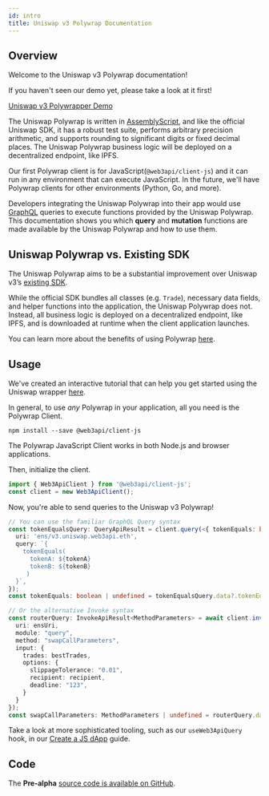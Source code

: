 ```yaml
---
id: intro
title: Uniswap v3 Polywrap Documentation
---
```


## Overview

Welcome to the Uniswap v3 Polywrap documentation!

If you haven't seen our demo yet, please take a look at it first!

[Uniswap v3 Polywrapper Demo](https://demo.uniswapv2.polywrap.io/#/swap)

The Uniswap Polywrap is written in [AssemblyScript](https://www.assemblyscript.org/), and like the official Uniswap SDK, it has a robust test suite, performs arbitrary precision arithmetic, and supports rounding to significant digits or fixed decimal places. The Uniswap Polywrap business logic will be deployed on a decentralized endpoint, like IPFS.

Our first Polywrap client is for JavaScript(`@web3api/client-js`) and it can run in any environment that can execute JavaScript. In the future, we'll have Polywrap clients for other environments (Python, Go, and more).

Developers integrating the Uniswap Polywrap into their app would use [GraphQL](https://graphql.org/) queries to execute functions provided by the Uniswap Polywrap. This documentation shows you which **query** and **mutation** functions are made available by the Uniswap Polywrap and how to use them.

## Uniswap Polywrap vs. Existing SDK

The Uniswap Polywrap aims to be a substantial improvement over Uniswap v3’s [existing SDK](https://docs.uniswap.org/sdk/introduction).

While the official SDK bundles all classes (e.g. `Trade`), necessary data fields, and helper functions into the application, the Uniswap Polywrap does not. Instead, all business logic is deployed on a decentralized endpoint, like IPFS, and is downloaded at runtime when the client application launches.

You can learn more about the benefits of using Polywrap [here](https://docs.polywrap.io).

## Usage

We've created an interactive tutorial that can help you get started using the Uniswap wrapper [here](https://github.com/polywrap/uni-workshop).

In general, to use _any_ Polywrap in your application, all you need is the Polywrap Client.

```
npm install --save @web3api/client-js
```

The Polywrap JavaScript Client works in both Node.js and browser applications.

Then, initialize the client.

```typescript
import { Web3ApiClient } from '@web3api/client-js';
const client = new Web3ApiClient();
```

Now, you're able to send queries to the Uniswap v3 Polywrap!

```typescript
// You can use the familiar GraphQL Query syntax
const tokenEqualsQuery: QueryApiResult = client.query(<{ tokenEquals: boolean }>{
  uri: 'ens/v3.uniswap.web3api.eth',
  query: `{
    tokenEquals(
      tokenA: ${tokenA}
      tokenB: ${tokenB}
     )
  }`,
});
const tokenEquals: boolean | undefined = tokenEqualsQuery.data?.tokenEquals;

// Or the alternative Invoke syntax
const routerQuery: InvokeApiResult<MethodParameters> = await client.invoke<MethodParameters>({
  uri: ensUri,
  module: "query",
  method: "swapCallParameters",
  input: {
    trades: bestTrades,
    options: {
      slippageTolerance: "0.01",
      recipient: recipient,
      deadline: "123",
    }
  }
});
const swapCallParameters: MethodParameters | undefined = routerQuery.data;
```

Take a look at more sophisticated tooling, such as our `useWeb3ApiQuery` hook, in our [Create a JS dApp](/guides/create-js-dapp/install-client) guide.

## Code

The **Pre-alpha** [source code is available on GitHub](https://github.com/polywrap/integrations/tree/main/uniswapv3/wrapper).
